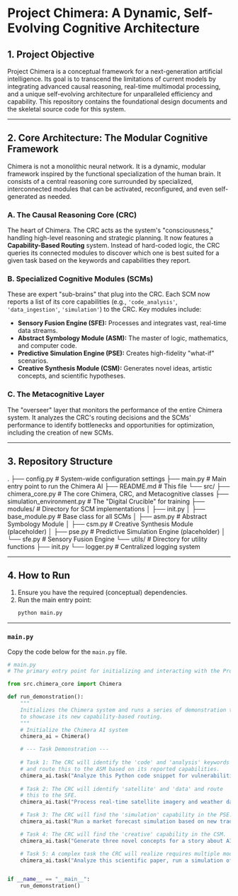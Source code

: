 # Project Chimera: A Dynamic, Self-Evolving Cognitive Architecture

## 1. Project Objective

Project Chimera is a conceptual framework for a next-generation artificial intelligence. Its goal is to transcend the limitations of current models by integrating advanced causal reasoning, real-time multimodal processing, and a unique self-evolving architecture for unparalleled efficiency and capability. This repository contains the foundational design documents and the skeletal source code for this system.

---

## 2. Core Architecture: The Modular Cognitive Framework

Chimera is not a monolithic neural network. It is a dynamic, modular framework inspired by the functional specialization of the human brain. It consists of a central reasoning core surrounded by specialized, interconnected modules that can be activated, reconfigured, and even self-generated as needed.

### A. The Causal Reasoning Core (CRC)
The heart of Chimera. The CRC acts as the system's "consciousness," handling high-level reasoning and strategic planning. It now features a **Capability-Based Routing** system. Instead of hard-coded logic, the CRC queries its connected modules to discover which one is best suited for a given task based on the keywords and capabilities they report.

### B. Specialized Cognitive Modules (SCMs)
These are expert "sub-brains" that plug into the CRC. Each SCM now reports a list of its core capabilities (e.g., `'code_analysis'`, `'data_ingestion'`, `'simulation'`) to the CRC. Key modules include:
- **Sensory Fusion Engine (SFE):** Processes and integrates vast, real-time data streams.
- **Abstract Symbology Module (ASM):** The master of logic, mathematics, and computer code.
- **Predictive Simulation Engine (PSE):** Creates high-fidelity "what-if" scenarios.
- **Creative Synthesis Module (CSM):** Generates novel ideas, artistic concepts, and scientific hypotheses.

### C. The Metacognitive Layer
The "overseer" layer that monitors the performance of the entire Chimera system. It analyzes the CRC's routing decisions and the SCMs' performance to identify bottlenecks and opportunities for optimization, including the creation of new SCMs.

---

## 3. Repository Structure

.
├── config.py                 # System-wide configuration settings
├── main.py                   # Main entry point to run the Chimera AI
├── README.md                 # This file
└── src/
├── chimera_core.py       # The core Chimera, CRC, and Metacognitive classes
├── simulation_environment.py # The "Digital Crucible" for training
├── modules/              # Directory for SCM implementations
│   ├── init.py
│   ├── base_module.py    # Base class for all SCMs
│   ├── asm.py            # Abstract Symbology Module
│   ├── csm.py            # Creative Synthesis Module (placeholder)
│   ├── pse.py            # Predictive Simulation Engine (placeholder)
│   └── sfe.py            # Sensory Fusion Engine
└── utils/                # Directory for utility functions
├── init.py
└── logger.py         # Centralized logging system


---
## 4. How to Run

1.  Ensure you have the required (conceptual) dependencies.
2.  Run the main entry point:
    ```bash
    python main.py
    ```

***

### `main.py`

Copy the code below for the `main.py` file.

```python
# main.py
# The primary entry point for initializing and interacting with the Project Chimera AI.

from src.chimera_core import Chimera

def run_demonstration():
    """
    Initializes the Chimera system and runs a series of demonstration tasks
    to showcase its new capability-based routing.
    """
    # Initialize the Chimera AI system
    chimera_ai = Chimera()

    # --- Task Demonstration ---
    
    # Task 1: The CRC will identify the 'code' and 'analysis' keywords
    # and route this to the ASM based on its reported capabilities.
    chimera_ai.task("Analyze this Python code snippet for vulnerabilities and suggest optimizations.")
    
    # Task 2: The CRC will identify 'satellite' and 'data' and route
    # this to the SFE.
    chimera_ai.task("Process real-time satellite imagery and weather data to find correlations.")

    # Task 3: The CRC will find the 'simulation' capability in the PSE.
    chimera_ai.task("Run a market forecast simulation based on new trade policies.")

    # Task 4: The CRC will find the 'creative' capability in the CSM.
    chimera_ai.task("Generate three novel concepts for a story about AI.")

    # Task 5: A complex task the CRC will realize requires multiple modules.
    chimera_ai.task("Analyze this scientific paper, run a simulation of its findings, and generate a creative visualization of the results.")


if __name__ == "__main__":
    run_demonstration()
